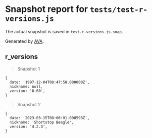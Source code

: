 # Snapshot report for `tests/test-r-versions.js`

The actual snapshot is saved in `test-r-versions.js.snap`.

Generated by [AVA](https://avajs.dev).

## r_versions

> Snapshot 1

    {
      date: '1997-12-04T08:47:58.000000Z',
      nickname: null,
      version: '0.60',
    }

> Snapshot 2

    {
      date: '2023-03-15T08:06:01.008593Z',
      nickname: 'Shortstop Beagle',
      version: '4.2.3',
    }

